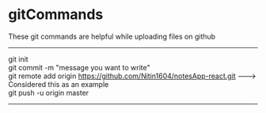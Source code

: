 # gitCommands                                                                                                                                                                         
These git commands are helpful while uploading files on github                                                                                   
___________________________________________________________________________________________________________ 
git init  
git commit -m "message you want to write"               
git remote add origin https://github.com/Nitin1604/notesApp-react.git ---> Considered this as an example  
git push -u origin master    
____________________________________________________________________________________________________________

